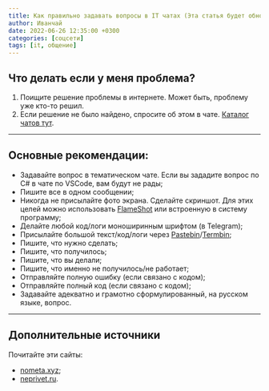 ```yaml
---
title: Как правильно задавать вопросы в IT чатах (Эта статья будет обновляться)
author: Иванчай
date: 2022-06-26 12:35:00 +0300
categories: [соцсети]
tags: [it, общение]
---
```


## Что делать если у меня проблема?
1. Поищите решение проблемы в интернете. Может быть, проблему уже кто-то решил.
2. Если решение не было найдено, спросите об этом в чате. [Каталог чатов тут](https://t.me/it_chats).

---

## Основные рекомендации:
- Задавайте вопрос в тематическом чате. Если вы зададите вопрос по C# в чате по VSCode, вам будут не рады;
- Пишите все в одном сообщении;
- Никогда не присылайте фото экрана. Сделайте скриншот. Для этих целей можно использовать [FlameShot](https://flameshot.org/) или встроенную в систему программу;
- Делайте любой код/логи моноширинным шрифтом (в Telegram);
- Присылайте большой текст/код/логи через [Pastebin](https://pastebin.com/)/[Termbin](https://termbin.com/);
- Пишите, что нужно сделать;
- Пишите, что получилось;
- Пишите, что вы делали;
- Пишите, что именно не получилось/не работает;
- Отправляйте полную ошибку (если связано с кодом);
- Отправляйте полный код (если связано с кодом);
- Задавайте адекватно и грамотно сформулированный, на русском языке, вопрос.

---

## Дополнительные источники
Почитайте эти сайты:
- [nometa.xyz](https://nometa.xyz);
- [neprivet.ru](https://neprivet.ru).
